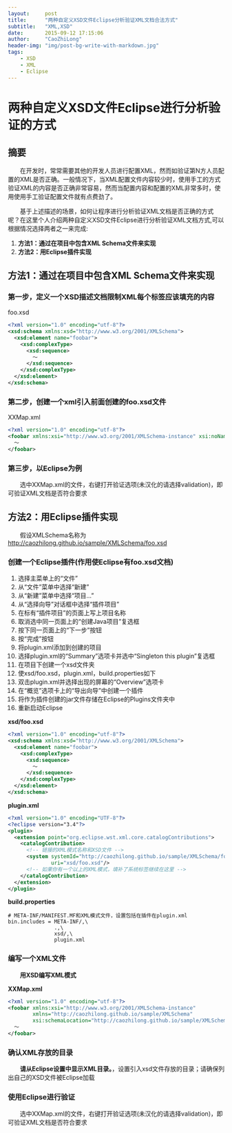 ```yaml
---
layout:     post
title:      "两种自定义XSD文件Eclipse分析验证XML文档合法方式"
subtitle:   "XML,XSD"
date:       2015-09-12 17:15:06
author:     "CaoZhiLong"
header-img: "img/post-bg-write-with-markdown.jpg"
tags:
    - XSD
    - XML
    - Eclipse
---
```


# 两种自定义XSD文件Eclipse进行分析验证的方式

## 摘要

&emsp;&emsp;在开发时，常常需要其他的开发人员进行配置XML，然而如验证第N方人员配置的XML是否正确。一般情况下，当XML配置文件内容较少时，使用手工的方式验证XML的内容是否正确非常容易，然而当配置内容和配置的XML非常多时，使用使用手工验证配置文件就有点费劲了。

&emsp;&emsp;基于上述描述的场景，如何让程序进行分析验证XML文档是否正确的方式呢？在这里个人介绍两种自定义XSD文件Eclipse进行分析验证XML文档方式,可以根据情况选择两者之一来完成:

1. **方法1：通过在项目中包含XML Schema文件来实现**
2. **方法2：用Eclipse插件实现**

## **方法1：通过在项目中包含XML Schema文件来实现**

### 第一步，定义一个XSD描述文档限制XML每个标签应该填充的内容

foo.xsd

```xml
<?xml version="1.0" encoding="utf-8"?>
<xsd:schema xmlns:xsd="http://www.w3.org/2001/XMLSchema">
  <xsd:element name="foobar">
    <xsd:complexType>
      <xsd:sequence>
        〜
      </xsd:sequence>
    </xsd:complexType>
  </xsd:element>
</xsd:schema>
```

### 第二步，创建一个xml引入前面创建的foo.xsd文件

XXMap.xml

```xml
<?xml version="1.0" encoding="utf-8"?>
<foobar xmlns:xsi="http://www.w3.org/2001/XMLSchema-instance" xsi:noNamespaceSchemaLocation="foo.xsd">
  〜
</foobar>
```

### 第三步，以Eclipse为例

&emsp;&emsp;选中XXMap.xml的文件，右键打开验证选项(未汉化的请选择validation)，即可验证XML文档是否符合要求


## **方法2：用Eclipse插件实现**

&emsp;&emsp;假设XMLSchema名称为 http://caozhilong.github.io/sample/XMLSchema/foo.xsd


### 创建一个Eclipse插件(作用使Eclipse有foo.xsd文档)

1. 选择主菜单上的“文件”
2. 从“文件”菜单中选择“新建”
3. 从“新建”菜单中选择“项目...”
4. 从“选择向导”对话框中选择“插件项目”
5. 在标有“插件项目”的页面上写上项目名称
6. 取消选中同一页面上的“创建Java项目”复选框
7. 按下同一页面上的“下一步”按钮
8. 按“完成”按钮
9. 将plugin.xml添加到创建的项目
10. 选择plugin.xml的“Summary”选项卡并选中“Singleton this plugin”复选框
11. 在项目下创建一个xsd文件夹
12. 使xsd/foo.xsd，plugin.xml，build.properties如下
13. 双击plugin.xml并选择出现的屏幕的“Overview”选项卡
14. 在“概览”选项卡上的“导出向导”中创建一个插件
15. 将作为插件创建的jar文件存储在Eclipse的Plugins文件夹中
16. 重新启动Eclipse

**xsd/foo.xsd**
```xml
<?xml version="1.0" encoding="utf-8"?>
<xsd:schema xmlns:xsd="http://www.w3.org/2001/XMLSchema">
  <xsd:element name="foobar">
    <xsd:complexType>
      <xsd:sequence>
        〜
      </xsd:sequence>
    </xsd:complexType>
  </xsd:element>
</xsd:schema>
```
**plugin.xml**

```xml
<?xml version="1.0" encoding="UTF-8"?>
<?eclipse version="3.4"?>
<plugin>
  <extension point="org.eclipse.wst.xml.core.catalogContributions">
    <catalogContribution>
      <!-- 链接的XML模式名称和XSD文件 -->
      <system systemId="http://caozhilong.github.io/sample/XMLSchema/foo.xsd"
              uri="xsd/foo.xsd"/>
      <!-- 如果你有一个以上的XML模式，填补了系统标签继续在这里 -->
    </catalogContribution>
  </extension>
</plugin>
```
**build.properties**

```properties
# META-INF/MANIFEST.MF和XML模式文件，设置包括在插件在plugin.xml 
bin.includes = META-INF/,\
               .,\
               xsd/,\
               plugin.xml
```


### 编写一个XML文件

&emsp;&emsp;**用XSD编写XML模式**

**XXMap.xml**
```xml
<?xml version="1.0" encoding="utf-8"?>
<foobar xmlns:xsi="http://www.w3.org/2001/XMLSchema-instance"
        xmlns="http://caozhilong.github.io/sample/XMLSchema"
        xsi:schemaLocation="http://caozhilong.github.io/sample/XMLSchema http://caozhilong.github.io/sample/XMLSchema/foo.xsd">
  〜
</foobar>
```

### 确认XML存放的目录

&emsp;&emsp;**请从Eclipse设置中显示XML目录。**，设置引入xsd文件存放的目录；请确保列出自己的XSD文件被Eclipse加载

### 使用Eclipse进行验证

&emsp;&emsp;选中XXMap.xml的文件，右键打开验证选项(未汉化的请选择validation)，即可验证XML文档是否符合要求
